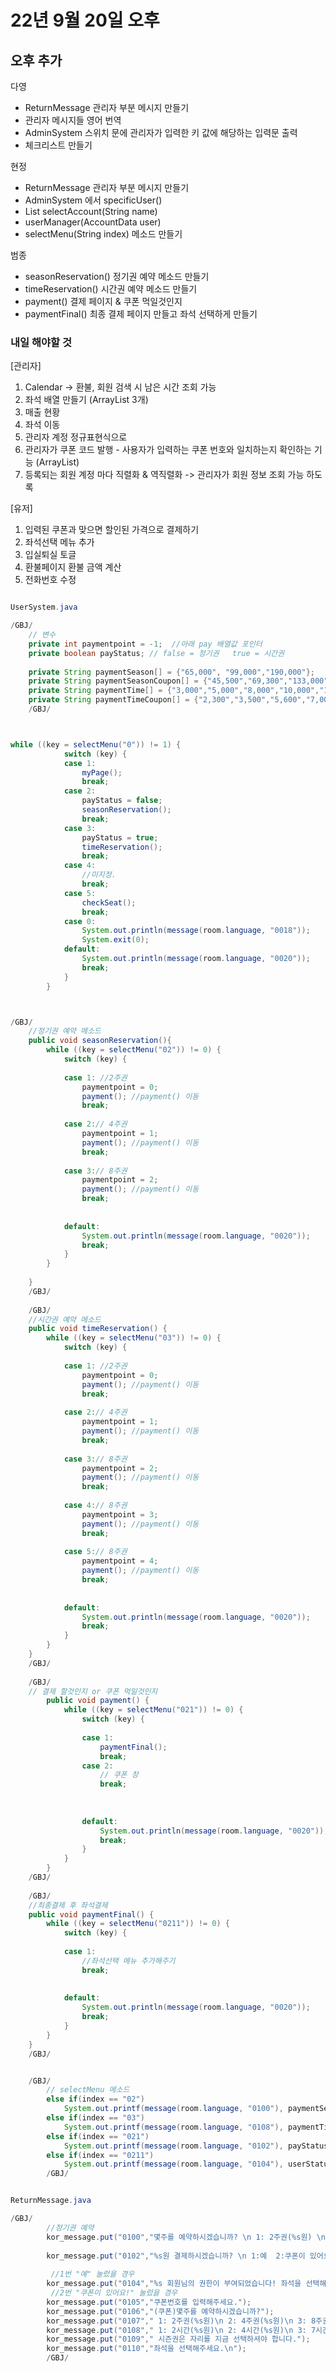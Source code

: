 # 22년 9월 20일 오후

## 오후 추가

다영

- ReturnMessage 관리자 부분 메시지 만들기
- 관리자 메시지들 영어 번역
- AdminSystem 스위치 문에 관리자가 입력한 키 값에 해당하는 입력문 출력
- 체크리스트 만들기

현정

- ReturnMessage 관리자 부분 메시지 만들기
- AdminSystem 에서 specificUser()
- List<AccountData> selectAccount(String name)
- userManager(AccountData user)
- selectMenu(String index) 메소드 만들기

범종

- seasonReservation() 정기권 예약 메소드 만들기
- timeReservation() 시간권 예약 메소드 만들기
- payment() 결제 페이지 & 쿠폰 먹일것인지
- paymentFinal() 최종 결제 페이지 만들고 좌석 선택하게 만들기






### 내일 해야할 것

[관리자]
1. Calendar -> 환불, 회원 검색 시 남은 시간 조회 가능
2. 좌석 배열 만들기 (ArrayList 3개)
3. 매출 현황
4. 좌석 이동
5. 관리자 계정 정규표현식으로
6. 관리자가 쿠폰 코드 발행 - 사용자가 입력하는 쿠폰 번호와 일치하는지 확인하는 기능 (ArrayList)
7. 등록되는 회원 계정 마다 직렬화 & 역직렬화 -> 관리자가 회원 정보 조회 가능 하도록

[유저]

1. 입력된 쿠폰과 맞으면 할인된 가격으로 결제하기
2. 좌석선택 메뉴 추가
3. 입실퇴실 토글
4. 환불페이지 환불 금액 계산
5. 전화번호 수정



```java

UserSystem.java

/GBJ/
	// 변수
	private int paymentpoint = -1;  //아래 pay 배열값 포인터
	private boolean payStatus; // false = 정기권   true = 시간권 
	
	private String paymentSeason[] = {"65,000", "99,000","190,000"};		//시즌권
	private String paymentSeasonCoupon[] = {"45,500","69,300","133,000"};	//쿠폰 시즌권
	private String paymentTime[] = {"3,000","5,000","8,000","10,000","12,000"};		//시간권
	private String paymentTimeCoupon[] = {"2,300","3,500","5,600","7,000","8,400"}; //쿠폰 시간권
	/GBJ/



while ((key = selectMenu("0")) != 1) {
			switch (key) {
			case 1:
				myPage();
				break;
			case 2:
				payStatus = false;
				seasonReservation();
				break;
			case 3:
				payStatus = true;
				timeReservation();
				break;
			case 4:
				//미지정.
				break;
			case 5:
				checkSeat();
				break;
			case 0:
				System.out.println(message(room.language, "0018"));
				System.exit(0);
			default:
				System.out.println(message(room.language, "0020"));
				break;
			}
		}



/GBJ/
	//정기권 예약 메소드
	public void seasonReservation(){
		while ((key = selectMenu("02")) != 0) {
			switch (key) {
			
			case 1: //2주권
				paymentpoint = 0;
				payment(); //payment() 이동
				break;
				
			case 2:// 4주권
				paymentpoint = 1;
				payment(); //payment() 이동
				break;
				
			case 3:// 8주권
				paymentpoint = 2;
				payment(); //payment() 이동
				break;
				
			
			default:
				System.out.println(message(room.language, "0020"));
				break;
			}
		}
		
	}
	/GBJ/
	
	/GBJ/
	//시간권 예약 메소드
	public void timeReservation() {
		while ((key = selectMenu("03")) != 0) {
			switch (key) {
			
			case 1: //2주권
				paymentpoint = 0;
				payment(); //payment() 이동
				break;
				
			case 2:// 4주권
				paymentpoint = 1;
				payment(); //payment() 이동
				break;
				
			case 3:// 8주권
				paymentpoint = 2;
				payment(); //payment() 이동
				break;
				
			case 4:// 8주권
				paymentpoint = 3;
				payment(); //payment() 이동
				break;
			
			case 5:// 8주권
				paymentpoint = 4;
				payment(); //payment() 이동
				break;
				
			
			default:
				System.out.println(message(room.language, "0020"));
				break;
			}
		}
	}
	/GBJ/
		
	/GBJ/
	// 결제 할것인지 or 쿠폰 먹일것인지
		public void payment() { 
			while ((key = selectMenu("021")) != 0) {
				switch (key) {
				
				case 1:
					paymentFinal();
					break;
				case 2:
					// 쿠폰 창
					break;
					
				
				
				default:
					System.out.println(message(room.language, "0020"));
					break;
				}
			}
		} 
	/GBJ/
	
	/GBJ/
	//최종결제 후 좌석결제
	public void paymentFinal() {
		while ((key = selectMenu("0211")) != 0) {
			switch (key) {
			
			case 1:
				//좌석선택 메뉴 추가해주기
				break;
				
				
			default:
				System.out.println(message(room.language, "0020"));
				break;
			}
		}
	}
	/GBJ/


    /GBJ/
		// selectMenu 메소드
		else if(index == "02")
			System.out.printf(message(room.language, "0100"), paymentSeason[0],paymentSeason[1],paymentSeason[2]); //정기권 가격 출력
		else if(index == "03")
			System.out.printf(message(room.language, "0108"), paymentTime[0],paymentTime[1],paymentTime[2],paymentTime[3],paymentTime[4]); //시간권 가격 출력
		else if(index == "021") 
			System.out.printf(message(room.language, "0102"), payStatus == false ? paymentSeason[paymentpoint] : paymentTime[paymentpoint]);  // 무슨 권이냐에 따라 가격 출력
		else if(index == "0211")
			System.out.printf(message(room.language, "0104"), userStatus.getId(), payStatus == false ? "" : "\n 0: 뒤로가기 ");  // 아이디 출력 후 시즌권에 따라 뒤로가기 다르게 출력
		/GBJ/


ReturnMessage.java

/GBJ/
		//정기권 예약
		kor_message.put("0100","몇주를 예약하시겠습니까? \n 1: 2주권(%s원) \n 2: 4주권(%s원) \n 3: 8주권(%s원) \n 0: 뒤로가기 \n");//정기권예약
	
		kor_message.put("0102","%s원 결제하시겠습니까? \n 1:예  2:쿠폰이 있어요! 0:뒤로가기 \n"); // 1,2,3 선택시
		
		 //1번 "예" 눌렀을 경우
		kor_message.put("0104","%s 회원님의 권한이 부여되었습니다! 좌석을 선택해주세요 %s \n"); //앞에 이름 붙혀주기
		 //2번 "쿠폰이 있어요!" 눌렀을 경우
		kor_message.put("0105","쿠폰번호를 입력해주세요.");
		kor_message.put("0106","(쿠폰)몇주를 예약하시겠습니까?");
		kor_message.put("0107"," 1: 2주권(%s원)\n 2: 4주권(%s원)\n 3: 8주권(%s원)\n 0: 뒤로가기 \n");//이후 104번 출력
		kor_message.put("0108"," 1: 2시간(%s원)\n 2: 4시간(%s원)\n 3: 7시간(%s원)\n 4: 9시간(%s원)\n 5: 12시간(%s원)\n 0: 뒤로가기 \n");//이후 104번 출력
		kor_message.put("0109"," 시즌권은 자리를 지금 선택하셔야 합니다.");
		kor_message.put("0110","좌석을 선택해주세요.\n");
		/GBJ/

```